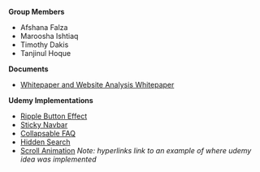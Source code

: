 **__Group Members__**
- Afshana Falza
- Maroosha Ishtiaq
- Timothy Dakis
- Tanjinul Hoque

**__Documents__**
- [Whitepaper and Website Analysis Whitepaper](https://github.com/afshanafalza/BookStore/blob/0b29e22bf2867a86bc0f1a69eb3b72b46ff07633/Whitepapers,%20Graypaper,%20Video%20and%20Wireframes/Whitepaper%20and%20Website%20Analysis.pdf)

**__Udemy Implementations__**  
- [Ripple Button Effect](https://github.com/afshanafalza/BookStore/blob/main/helpPage/help_script.js#L31)
- [Sticky Navbar](https://github.com/afshanafalza/BookStore/blob/main/script.js#L1)
- [Collapsable FAQ](https://github.com/afshanafalza/BookStore/blob/main/helpPage/help_script.js#L1)
- [Hidden Search](https://github.com/afshanafalza/BookStore/blob/main/bookView/book_script.js#L41)
- [Scroll Animation](https://github.com/afshanafalza/BookStore/blob/main/helpPage/help_script.js#L10)
*Note: hyperlinks link to an example of where udemy idea was implemented*

